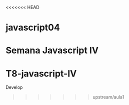 <<<<<<< HEAD
# javascript04
Semana Javascript IV
=======
# T8-javascript-IV

Develop
>>>>>>> upstream/aula1
